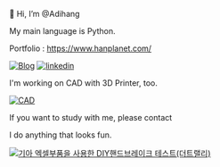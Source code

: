 👋 Hi, I’m @Adihang

My main language is Python.

Portfolio : https://www.hanplanet.com/

[![Blog](https://img.shields.io/badge/Blog-Aidhang-orange?logo=naver&style=for-the-badge)](https://blog.naver.com/limhan456)
[![linkedin](https://img.shields.io/badge/Linkedin-Hanbyel-indigo?logo=linkedin&style=for-the-badge)](https://www.linkedin.com/in/hanplanet/)

I'm working on CAD with 3D Printer, too.

[![CAD](https://img.shields.io/badge/Thingiverse-Aidhang-blue?logo=thingiverse&style=for-the-badge)](https://www.thingiverse.com/hanbyel/designs)

If you want to study with me, please contact

I do anything that looks fun.

[![기아 엑셀부품을 사용한 DIY핸드브레이크 테스트(더트랠리)](https://img.youtube.com/vi/AdfAfhjvNo8/0.jpg)](https://www.youtube.com/watch?v=AdfAfhjvNo8)
